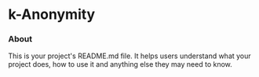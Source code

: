 k-Anonymity
===========

### About

This is your project's README.md file. It helps users understand what your
project does, how to use it and anything else they may need to know.